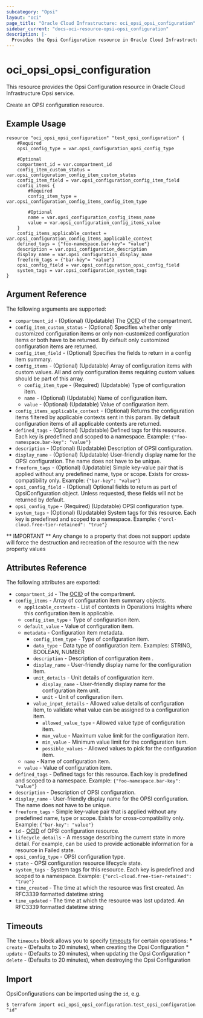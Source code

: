 ```yaml
---
subcategory: "Opsi"
layout: "oci"
page_title: "Oracle Cloud Infrastructure: oci_opsi_opsi_configuration"
sidebar_current: "docs-oci-resource-opsi-opsi_configuration"
description: |-
  Provides the Opsi Configuration resource in Oracle Cloud Infrastructure Opsi service
---
```


# oci_opsi_opsi_configuration
This resource provides the Opsi Configuration resource in Oracle Cloud Infrastructure Opsi service.

Create an OPSI configuration resource.


## Example Usage

```hcl
resource "oci_opsi_opsi_configuration" "test_opsi_configuration" {
	#Required
	opsi_config_type = var.opsi_configuration_opsi_config_type

	#Optional
	compartment_id = var.compartment_id
	config_item_custom_status = var.opsi_configuration_config_item_custom_status
	config_item_field = var.opsi_configuration_config_item_field
	config_items {
		#Required
		config_item_type = var.opsi_configuration_config_items_config_item_type

		#Optional
		name = var.opsi_configuration_config_items_name
		value = var.opsi_configuration_config_items_value
	}
	config_items_applicable_context = var.opsi_configuration_config_items_applicable_context
	defined_tags = {"foo-namespace.bar-key"= "value"}
	description = var.opsi_configuration_description
	display_name = var.opsi_configuration_display_name
	freeform_tags = {"bar-key"= "value"}
	opsi_config_field = var.opsi_configuration_opsi_config_field
	system_tags = var.opsi_configuration_system_tags
}
```

## Argument Reference

The following arguments are supported:

* `compartment_id` - (Optional) (Updatable) The [OCID](https://docs.cloud.oracle.com/iaas/Content/General/Concepts/identifiers.htm) of the compartment.
* `config_item_custom_status` - (Optional) Specifies whether only customized configuration items or only non-customized configuration items or both have to be returned. By default only customized configuration items are returned. 
* `config_item_field` - (Optional) Specifies the fields to return in a config item summary.
* `config_items` - (Optional) (Updatable) Array of configuration items with custom values. All and only configuration items requiring custom values should be part of this array. 
	* `config_item_type` - (Required) (Updatable) Type of configuration item.
	* `name` - (Optional) (Updatable) Name of configuration item.
	* `value` - (Optional) (Updatable) Value of configuration item.
* `config_items_applicable_context` - (Optional) Returns the configuration items filtered by applicable contexts sent in this param. By default configuration items of all applicable contexts are returned. 
* `defined_tags` - (Optional) (Updatable) Defined tags for this resource. Each key is predefined and scoped to a namespace. Example: `{"foo-namespace.bar-key": "value"}` 
* `description` - (Optional) (Updatable) Description of OPSI configuration.
* `display_name` - (Optional) (Updatable) User-friendly display name for the OPSI configuration. The name does not have to be unique.
* `freeform_tags` - (Optional) (Updatable) Simple key-value pair that is applied without any predefined name, type or scope. Exists for cross-compatibility only. Example: `{"bar-key": "value"}` 
* `opsi_config_field` - (Optional) Optional fields to return as part of OpsiConfiguration object. Unless requested, these fields will not be returned by default. 
* `opsi_config_type` - (Required) (Updatable) OPSI configuration type.
* `system_tags` - (Optional) (Updatable) System tags for this resource. Each key is predefined and scoped to a namespace. Example: `{"orcl-cloud.free-tier-retained": "true"}` 


** IMPORTANT **
Any change to a property that does not support update will force the destruction and recreation of the resource with the new property values

## Attributes Reference

The following attributes are exported:

* `compartment_id` - The [OCID](https://docs.cloud.oracle.com/iaas/Content/General/Concepts/identifiers.htm) of the compartment.
* `config_items` - Array of configuration item summary objects.
	* `applicable_contexts` - List of contexts in Operations Insights where this configuration item is applicable.
	* `config_item_type` - Type of configuration item.
	* `default_value` - Value of configuration item.
	* `metadata` - Configuration item metadata.
		* `config_item_type` - Type of configuration item.
		* `data_type` - Data type of configuration item. Examples: STRING, BOOLEAN, NUMBER 
		* `description` - Description of configuration item .
		* `display_name` - User-friendly display name for the configuration item.
		* `unit_details` - Unit details of configuration item.
			* `display_name` - User-friendly display name for the configuration item unit.
			* `unit` - Unit of configuration item.
		* `value_input_details` - Allowed value details of configuration item, to validate what value can be assigned to a configuration item.
			* `allowed_value_type` - Allowed value type of configuration item.
			* `max_value` - Maximum value limit for the configuration item.
			* `min_value` - Minimum value limit for the configuration item.
			* `possible_values` - Allowed values to pick for the configuration item.
	* `name` - Name of configuration item.
	* `value` - Value of configuration item.
* `defined_tags` - Defined tags for this resource. Each key is predefined and scoped to a namespace. Example: `{"foo-namespace.bar-key": "value"}` 
* `description` - Description of OPSI configuration.
* `display_name` - User-friendly display name for the OPSI configuration. The name does not have to be unique.
* `freeform_tags` - Simple key-value pair that is applied without any predefined name, type or scope. Exists for cross-compatibility only. Example: `{"bar-key": "value"}` 
* `id` - [OCID](https://docs.cloud.oracle.com/iaas/Content/General/Concepts/identifiers.htm) of OPSI configuration resource. 
* `lifecycle_details` - A message describing the current state in more detail. For example, can be used to provide actionable information for a resource in Failed state.
* `opsi_config_type` - OPSI configuration type.
* `state` - OPSI configuration resource lifecycle state.
* `system_tags` - System tags for this resource. Each key is predefined and scoped to a namespace. Example: `{"orcl-cloud.free-tier-retained": "true"}` 
* `time_created` - The time at which the resource was first created. An RFC3339 formatted datetime string
* `time_updated` - The time at which the resource was last updated. An RFC3339 formatted datetime string

## Timeouts

The `timeouts` block allows you to specify [timeouts](https://registry.terraform.io/providers/hashicorp/oci/latest/docs/guides/changing_timeouts) for certain operations:
	* `create` - (Defaults to 20 minutes), when creating the Opsi Configuration
	* `update` - (Defaults to 20 minutes), when updating the Opsi Configuration
	* `delete` - (Defaults to 20 minutes), when destroying the Opsi Configuration


## Import

OpsiConfigurations can be imported using the `id`, e.g.

```
$ terraform import oci_opsi_opsi_configuration.test_opsi_configuration "id"
```

